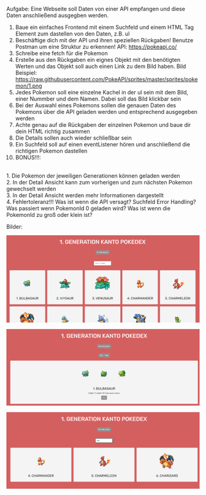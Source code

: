 Aufgabe:
Eine Webseite soll Daten von einer API empfangen und diese Daten anschließend ausgegben werden.

1. Baue ein einfaches Frontend mit einem Suchfeld und einem HTML Tag Element zum dastellen von den Daten, z.B. ul
2. Beschäftige dich mit der API und ihren speziellen Rückgaben! Benutze Postman um eine Struktur zu erkennen!
API: https://pokeapi.co/
3. Schreibe eine fetch für die Pokemon
4. Erstelle aus den Rückgaben ein eignes Objekt mit den benötigten Werten und das Objekt soll auch einen Link zu dem Bild haben.
Bild Beispiel: https://raw.githubusercontent.com/PokeAPI/sprites/master/sprites/pokemon/1.png
5. Jedes Pokemon soll eine einzelne Kachel in der ul sein mit dem Bild, einer Nummber und dem Namen. Dabei soll das Bild klickbar sein
6. Bei der Auswahl eines Pokemons sollen die genauen Daten des Pokemons über die API geladen werden und entsprechend ausgegeben werden
7. Achte genau auf die Rückgaben der einzelnen Pokemon und baue dir dein HTML richtig zusammen
8. Die Details sollen auch wieder schließbar sein
9. Ein Suchfeld soll auf einen eventListener hören und anschließend die richtigen Pokemon dastellen
10. BONUS!!!:
<br/>
1. Die Pokemon der jeweiligen Generationen können geladen werden<br/>
2. In der Detail Ansicht kann zum vorherigen und zum nächsten Pokemon gewechselt werden<br/>
3. In der Detail Ansicht werden mehr Informationen dargestellt<br/>
4. Fehlertoleranz!!! Was ist wenn die API versagt? Suchfeld Error Handling? Was passiert wenn PokemonId 0 geladen wird? Was ist wenn die PokemonId zu groß oder klein ist?

Bilder:

![alt text](Unbenannt.png)

![alt text](Unbenannt2.png)

![alt text](Unbenannt3.png)